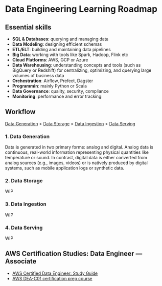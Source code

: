 # Data Engineering Learning Roadmap

## Essential skills
- **SQL & Databases**: querying and managing data
- **Data Modeling**: designing efficient schemas
- **ETL/ELT**: building and maintaining data pipelines
- **Big Data**: working with tools like Spark, Hadoop, Flink etc
- **Cloud Platforms**: AWS, GCP or Azure
- **Data Warehousing**: understanding concepts and tools (such as BigQuery or Redshift) for centralizing, optimizing, and querying large volumes of business data
- **Orchestration**: Airflow, Prefect, Dagster
- **Programmin**: mainly Python or Scala
- **Data Governance**: quality, security, compliance
- **Monitoring**: performance and error tracking

## Workflow
[Data Generation](https://github.com/clazinski/data-engineering-studies/edit/main/README.md#1-data-generation) > [Data Storage](https://github.com/clazinski/data-engineering-studies/edit/main/README.md#2-data-storage) > [Data Ingestion](https://github.com/clazinski/data-engineering-studies/edit/main/README.md#3-data-ingestion) > [Data Serving](https://github.com/clazinski/data-engineering-studies/edit/main/README.md#4-data-serving)

### 1. Data Generation
Data is generated in two primary forms: analog and digital. Analog data is continuous, real-world information representing physical quantities like temperature or sound. In contrast, digital data is either converted from analog sources (e.g., images, videos) or is natively produced by digital systems, such as mobile application logs or synthetic data.

### 2. Data Storage
WIP

### 3. Data Ingestion
WIP

### 4. Data Serving
WIP

## AWS Certification Studies: Data Engineer — Associate
- [AWS Certified Data Engineer: Study Guide](https://itbooks.ir/assets/files/books/cloud-computing/aws-certified-data-engineer-study-guide.pdf)
- [AWS DEA-C01 certification prep course](https://www.udemy.com/course/aws-data-engineer/learn/lecture/40392584?start=0#overview)
